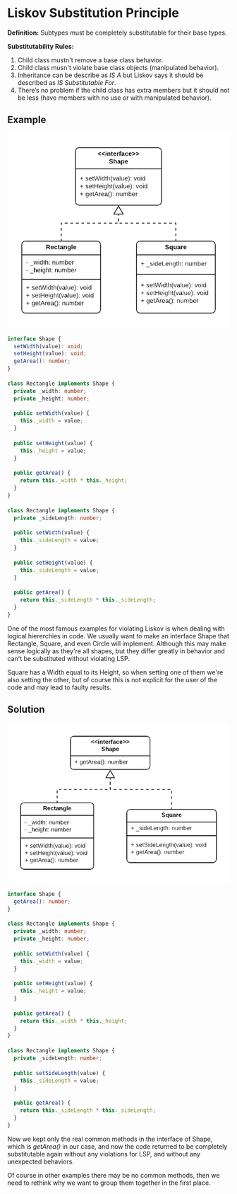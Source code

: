 # Liskov Substitution Principle

**Definition:** Subtypes must be completely substitutable for their base types.

**Substitutability Rules:**

1. Child class mustn't remove a base class behavior.
2. Child class musn't violate base class objects \(manipulated behavior\).
3. Inheritance can be describe as _IS A_ but Liskov says it should be described as _IS Substitutable For_.
4. There’s no problem if the child class has extra members but it should not be less \(have members with no use or with manipulated behavior\).

## Example

![Figure 7](../.gitbook/assets/figure_7.png)

```typescript
interface Shape {
  setWidth(value): void;
  setHeight(value): void;
  getArea(): number;
}

class Rectangle implements Shape {
  private _width: number;
  private _height: number;

  public setWidth(value) {
    this._width = value;
  }

  public setHeight(value) {
    this._height = value;
  }

  public getArea() {
    return this._width * this._height;
  }
}

class Rectangle implements Shape {
  private _sideLength: number;

  public setWidth(value) {
    this._sideLength = value;
  }

  public setHeight(value) {
    this._sideLength = value;
  }

  public getArea() {
    return this._sideLength * this._sideLength;
  }
}
```

One of the most famous examples for violating Liskov is when dealing with logical hiererchies in code. We usually want to make an interface Shape that Rectangle, Square, and even Circle will implement. Although this may make sense logically as they're all shapes, but they differ greatly in behavior and can't be substituted without violating LSP.

Square has a Width equal to its Height, so when setting one of them we're also setting the other, but of course this is not explicit for the user of the code and may lead to faulty results.

## Solution

![Figure 8](../.gitbook/assets/figure_8.png)

```typescript
interface Shape {
  getArea(): number;
}

class Rectangle implements Shape {
  private _width: number;
  private _height: number;

  public setWidth(value) {
    this._width = value;
  }

  public setHeight(value) {
    this._height = value;
  }

  public getArea() {
    return this._width * this._height;
  }
}

class Rectangle implements Shape {
  private _sideLength: number;

  public setSideLength(value) {
    this._sideLength = value;
  }

  public getArea() {
    return this._sideLength * this._sideLength;
  }
}
```

Now we kept only the real common methods in the interface of Shape, which is _getArea\(\)_ in our case, and now the code returned to be completely substitutable again without any violations for LSP, and without any unexpected behaviors.

Of course in other examples there may be no common methods, then we need to rethink why we want to group them together in the first place.

